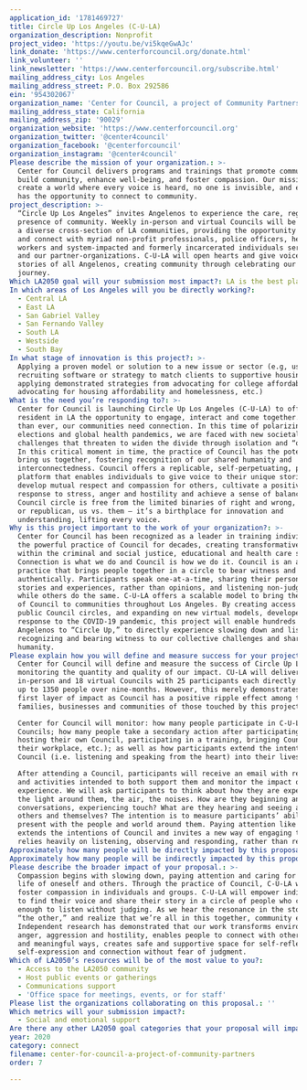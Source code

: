```yaml
---
application_id: '1781469727'
title: Circle Up Los Angeles (C-U-LA)
organization_description: Nonprofit
project_video: 'https://youtu.be/vi5kqeGwAJc'
link_donate: 'https://www.centerforcouncil.org/donate.html'
link_volunteer: ''
link_newsletter: 'https://www.centerforcouncil.org/subscribe.html'
mailing_address_city: Los Angeles
mailing_address_street: P.O. Box 292586
ein: '954302067'
organization_name: 'Center for Council, a project of Community Partners'
mailing_address_state: California
mailing_address_zip: '90029'
organization_website: 'https://www.centerforcouncil.org'
organization_twitter: '@center4council'
organization_facebook: '@centerforcouncil'
organization_instagram: '@center4council'
Please describe the mission of your organization.: >-
  Center for Council delivers programs and trainings that promote communication,
  build community, enhance well-being, and foster compassion. Our mission is to
  create a world where every voice is heard, no one is invisible, and everyone
  has the opportunity to connect to community. 
project_description: >-
  “Circle Up Los Angeles” invites Angelenos to experience the care, regard and
  presence of community. Weekly in-person and virtual Councils will be hosted in
  a diverse cross-section of LA communities, providing the opportunity to gather
  and connect with myriad non-profit professionals, police officers, healthcare
  workers and system-impacted and formerly incarcerated individuals served by us
  and our partner-organizations. C-U-LA will open hearts and give voice to
  stories of all Angelenos, creating community through celebrating our shared
  journey.
Which LA2050 goal will your submission most impact?: LA is the best place to CONNECT
In which areas of Los Angeles will you be directly working?:
  - Central LA
  - East LA
  - San Gabriel Valley
  - San Fernando Valley
  - South LA
  - Westside
  - South Bay
In what stage of innovation is this project?: >-
  Applying a proven model or solution to a new issue or sector (e.g, using a job
  recruiting software or strategy to match clients to supportive housing sites,
  applying demonstrated strategies from advocating for college affordability to
  advocating for housing affordability and homelessness, etc.)
What is the need you’re responding to?: >-
  Center for Council is launching Circle Up Los Angeles (C-U-LA) to offer every
  resident in LA the opportunity to engage, interact and come together. Now more
  than ever, our communities need connection. In this time of polarizing
  elections and global health pandemics, we are faced with new societal
  challenges that threaten to widen the divide through isolation and “othering.”
  In this critical moment in time, the practice of Council has the potential to
  bring us together, fostering recognition of our shared humanity and
  interconnectedness. Council offers a replicable, self-perpetuating, portable
  platform that enables individuals to give voice to their unique stories,
  develop mutual respect and compassion for others, cultivate a positive
  response to stress, anger and hostility and achieve a sense of balance. The
  Council circle is free from the limited binaries of right and wrong, democrat
  or republican, us vs. them — it’s a birthplace for innovation and
  understanding, lifting every voice.
Why is this project important to the work of your organization?: >-
  Center for Council has been recognized as a leader in training individuals in
  the powerful practice of Council for decades, creating transformative programs
  within the criminal and social justice, educational and health care systems.
  Connection is what we do and Council is how we do it. Council is an age-old
  practice that brings people together in a circle to bear witness and share
  authentically. Participants speak one-at-a-time, sharing their personal
  stories and experiences, rather than opinions, and listening non-judgmentally
  while others do the same. C-U-LA offers a scalable model to bring the practice
  of Council to communities throughout Los Angeles. By creating access to hosted
  public Council circles, and expanding on new virtual models, developed in
  response to the COVID-19 pandemic, this project will enable hundreds of
  Angelenos to “Circle Up,” to directly experience slowing down and listening,
  recognizing and bearing witness to our collective challenges and shared
  humanity.
Please explain how you will define and measure success for your project.: >-
  Center for Council will define and measure the success of Circle Up LA by
  monitoring the quantity and quality of our impact. CU-LA will deliver 36
  in-person and 18 virtual Councils with 25 participants each directly serving
  up to 1350 people over nine-months. However, this merely demonstrates the
  first layer of impact as Council has a positive ripple effect among the
  families, businesses and communities of those touched by this project. 

  Center for Council will monitor: how many people participate in C-U-LA
  Councils; how many people take a secondary action after participating (i.e.
  hosting their own Council, participating in a training, bringing Council to
  their workplace, etc.); as well as how participants extend the intentions of
  Council (i.e. listening and speaking from the heart) into their lives.

  After attending a Council, participants will receive an email with resources
  and activities intended to both support them and monitor the impact of the
  experience. We will ask participants to think about how they are experiencing
  the light around them, the air, the noises. How are they beginning and ending
  conversations, experiencing touch? What are they hearing and seeing anew in
  others and themselves? The intention is to measure participants’ ability to be
  present with the people and world around them. Paying attention like this
  extends the intentions of Council and invites a new way of engaging that
  relies heavily on listening, observing and responding, rather than reacting.
Approximately how many people will be directly impacted by this proposal?: '1350'
Approximately how many people will be indirectly impacted by this proposal?: '6750'
Please describe the broader impact of your proposal.: >-
  Compassion begins with slowing down, paying attention and caring for the inner
  life of oneself and others. Through the practice of Council, C-U-LA will
  foster compassion in individuals and groups. C-U-LA will empower individuals
  to find their voice and share their story in a circle of people who care
  enough to listen without judging. As we hear the resonance in the story of
  “the other,” and realize that we’re all in this together, community emerges.
  Independent research has demonstrated that our work transforms environments of
  anger, aggression and hostility, enables people to connect with others in new
  and meaningful ways, creates safe and supportive space for self-reflection,
  self-expression and connection without fear of judgment.
Which of LA2050’s resources will be of the most value to you?:
  - Access to the LA2050 community
  - Host public events or gatherings
  - Communications support
  - 'Office space for meetings, events, or for staff'
Please list the organizations collaborating on this proposal.: ''
Which metrics will your submission impact?:
  - Social and emotional support
Are there any other LA2050 goal categories that your proposal will impact?: []
year: 2020
category: connect
filename: center-for-council-a-project-of-community-partners
order: 7

---
```

